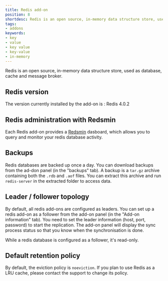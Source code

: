 ```yaml
---
title: Redis add-on
position: 8
shortdesc: Redis is an open source, in-memory data structure store, used as database, cache and message broker.
tags:
- addons
keywords:
- key
- value
- key value
- key-value
- in-memory
---
```


Redis is an open source, in-memory data structure store, used as database, cache and message broker.

## Redis version

The version currently installed by the add-on is : Redis 4.0.2

## Redis administration with Redsmin

Each Redis add-on provides a [Redsmin](https://www.redsmin.com) dasboard, which allows
you to query and monitor your redis database activity.

## Backups

Redis databases are backed up once a day. You can download backups from the ad-don panel
(in the "backups" tab). A backup is a `tar.gz` archive containing both the `.rdb` and `.aof` files. You can extract this archive and run `redis-server` in the extracted folder
to access data.

## Leader / follower topology

By default, all redis add-ons are configured as leaders. You can set up a redis add-on as a follower from the add-on panel (in the "Add-on information" tab). You need to set the leader
information (host, port, password) to start the replication. The add-on panel will display the sync process status so that you know when the synchronisation is done.

While a redis database is configured as a follower, it's read-only.

## Default retention policy

By default, the eviction policy is `noeviction`. If you plan to use Redis as a LRU cache,
please contact the support to change its policy.
